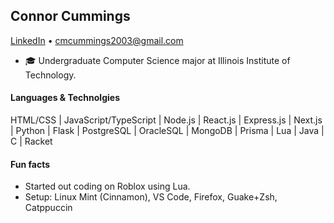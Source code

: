 ## Connor Cummings
[LinkedIn](https://www.linkedin.com/in/connormcummings/) • cmcummings2003@gmail.com

* 🎓 Undergraduate Computer Science major at Illinois Institute of Technology.

#### Languages & Technolgies
HTML/CSS | JavaScript/TypeScript | Node.js | React.js | Express.js | Next.js | Python | Flask | PostgreSQL | OracleSQL | MongoDB | Prisma | Lua | Java | C | Racket

#### Fun facts
* Started out coding on Roblox using Lua.
* Setup: Linux Mint (Cinnamon), VS Code, Firefox, Guake+Zsh, Catppuccin
